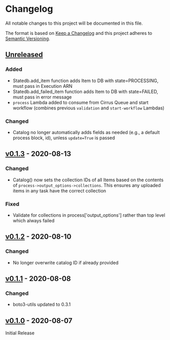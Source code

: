 # Changelog
All notable changes to this project will be documented in this file.

The format is based on [Keep a Changelog](http://keepachangelog.com/en/1.0.0/)
and this project adheres to [Semantic Versioning](http://semver.org/spec/v2.0.0.html).

## [Unreleased]

### Added
- Statedb.add_item function adds Item to DB with state=PROCESSING, must pass in Execution ARN
- Statedb.add_failed_item function adds Item to DB with state=FAILED, must pass in error message
- `process` Lambda added to consume from Cirrus Queue and start workflow (combines previous `validation` and `start-workflow` Lambdas)

### Changed
- Catalog no longer automatically adds fields as needed (e.g., a default process block, id), unless `update=True` is passed

## [v0.1.3] - 2020-08-13

### Changed
- Catalog() now sets the collection IDs of all Items based on the contents of `process->output_options->collections`. This ensures any uploaded items in any task have the correct collection

### Fixed
- Validate for collections in process['output_options'] rather than top level which always failed

## [v0.1.2] - 2020-08-10

### Changed
- No longer overwrite catalog ID if already provided

## [v0.1.1] - 2020-08-08

### Changed
- boto3-utils updated to 0.3.1

## [v0.1.0] - 2020-08-07

Initial Release

[Unreleased]: https://github.com/cirrus-geo/cirrus-lib/compare/master...develop
[v0.1.3]: https://github.com/cirrus-geo/cirrus-lib/compare/v0.1.2...v0.1.3
[v0.1.2]: https://github.com/cirrus-geo/cirrus-lib/compare/v0.1.1...v0.1.2
[v0.1.1]: https://github.com/cirrus-geo/cirrus-lib/compare/v0.1.0...v0.1.1
[v0.1.0]: https://github.com/cirrus-geo/cirrus-lib.git@0.1.0
